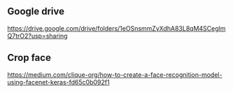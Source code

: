 ##	Google drive
https://drive.google.com/drive/folders/1eOSnsmmZyXdhA83L8qM4SCeglmQ7trO2?usp=sharing
## Crop face
https://medium.com/clique-org/how-to-create-a-face-recognition-model-using-facenet-keras-fd65c0b092f1